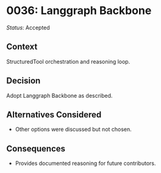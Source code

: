 # 0036: Langgraph Backbone

*Status*: Accepted

## Context
StructuredTool orchestration and reasoning loop.

## Decision
Adopt Langgraph Backbone as described.

## Alternatives Considered
- Other options were discussed but not chosen.

## Consequences
- Provides documented reasoning for future contributors.
